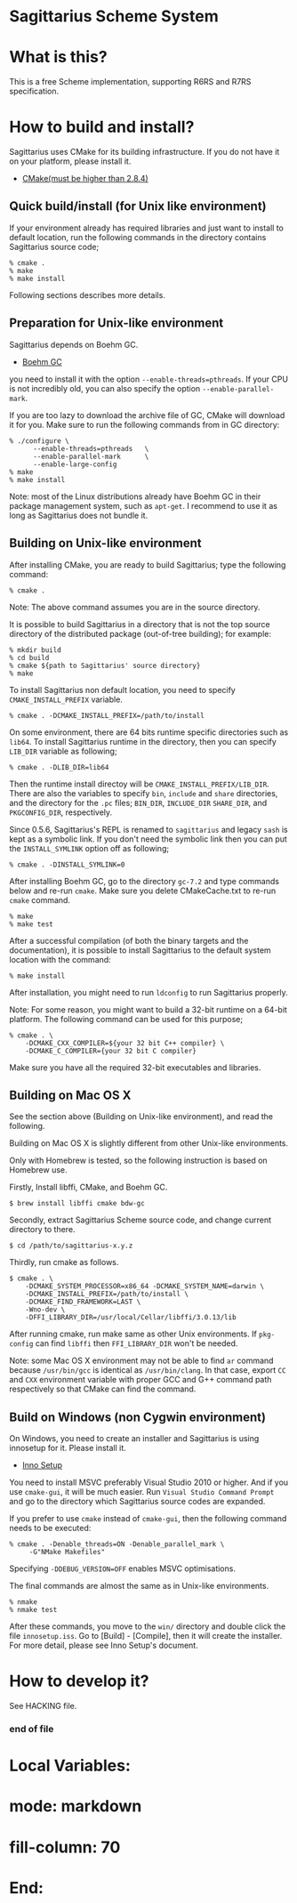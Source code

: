 # Sagittarius Scheme System

# What is this?

This  is  a  free  Scheme implementation,  supporting  R6RS  and  R7RS
specification.

# How to build and install?

Sagittarius uses CMake for its building infrastructure.  If you do not
have it on your platform, please install it.

 - [CMake(must be higher than 2.8.4)](http://www.cmake.org/)

## Quick build/install (for Unix like environment)

If your  environment already has  required libraries and just  want to
install  to  default  location,  run the  following  commands  in  the
directory contains Sagittarius source code;

    % cmake .
    % make
    % make install

Following sections describes more details.

## Preparation for Unix-like environment

Sagittarius depends on Boehm GC.

 - [Boehm GC](http://www.hpl.hp.com/personal/Hans_Boehm/gc/)

you need  to install  it with the  option `--enable-threads=pthreads`.
If your  CPU is not  incredibly old, you  can also specify  the option
`--enable-parallel-mark`.

If you  are too lazy  to download the archive  file of GC,  CMake will
download it for you.  Make sure  to run the following commands from in
GC directory:

    % ./configure \
          --enable-threads=pthreads   \
          --enable-parallel-mark      \
          --enable-large-config
    % make
    % make install

Note: most of  the Linux distributions already have Boehm  GC in their
package management system,  such as `apt-get`.  I recommend  to use it
as long as Sagittarius does not bundle it.

## Building on Unix-like environment

After installing CMake,  you are ready to build  Sagittarius; type the
following command:

    % cmake .

Note: The above command assumes you are in the source directory.

It is possible to build Sagittarius in a directory that is not the top
source directory  of the  distributed package  (out-of-tree building);
for example:

    % mkdir build
    % cd build
    % cmake ${path to Sagittarius' source directory}
    % make

To  install Sagittarius  non  default location,  you  need to  specify
`CMAKE_INSTALL_PREFIX` variable.

    % cmake . -DCMAKE_INSTALL_PREFIX=/path/to/install

On some  environment, there are  64 bits runtime  specific directories
such as `lib64`. To install Sagittarius runtime in the directory, then
you can specify `LIB_DIR` variable as following;

    % cmake . -DLIB_DIR=lib64

Then      the      runtime      install     directoy      will      be
`CMAKE_INSTALL_PREFIX/LIB_DIR`.   There  are  also  the  variables  to
specify `bin`,  `include` and  `share` directories, and  the directory
for  the  `.pc`  files;   `BIN_DIR`,  `INCLUDE_DIR`  `SHARE_DIR`,  and
`PKGCONFIG_DIR`, respectively.

Since 0.5.6, Sagittarius's REPL is renamed to `sagittarius` and legacy
`sash` is kept as a symbolic link. If you don't need the symbolic link
then you can put the `INSTALL_SYMLINK` option off as following;

    % cmake . -DINSTALL_SYMLINK=0

After  installing Boehm  GC, go  to  the directory  `gc-7.2` and  type
commands   below   and  re-run   `cmake`.    Make   sure  you   delete
CMakeCache.txt to re-run `cmake` command.

    % make
    % make test

After a  successful compilation  (of both the  binary targets  and the
documentation), it is  possible to install Sagittarius  to the default
system location with the command:

    % make install

After  installation,  you   might  need  to  run   `ldconfig`  to  run
Sagittarius properly.

Note: For some reason,  you might want to build a  32-bit runtime on a
64-bit platform.  The following command can be used for this purpose;

    % cmake . \
        -DCMAKE_CXX_COMPILER=${your 32 bit C++ compiler} \
        -DCMAKE_C_COMPILER={your 32 bit C compiler}

Make sure you have all the required 32-bit executables and libraries.

## Building on Mac OS X

See the  section above (Building  on Unix-like environment),  and read
the following.

Building  on Mac  OS  X  is slightly  different  from other  Unix-like
environments.

Only with Homebrew is tested, so the following instruction is based on
Homebrew use.

Firstly, Install libffi, CMake, and Boehm GC.

    $ brew install libffi cmake bdw-gc

Secondly, extract  Sagittarius Scheme source code,  and change current
directory to there.

    $ cd /path/to/sagittarius-x.y.z

Thirdly, run cmake as follows.

    $ cmake . \
        -DCMAKE_SYSTEM_PROCESSOR=x86_64 -DCMAKE_SYSTEM_NAME=darwin \
        -DCMAKE_INSTALL_PREFIX=/path/to/install \
        -DCMAKE_FIND_FRAMEWORK=LAST \
        -Wno-dev \
        -DFFI_LIBRARY_DIR=/usr/local/Cellar/libffi/3.0.13/lib

After  running cmake,  run make  same as  other Unix  environments. If
`pkg-config` can find `libffi` then `FFI_LIBRARY_DIR` won't be needed.

Note: some Mac OS  X environment may not be able  to find `ar` command
because `/usr/bin/gcc` is identical as `/usr/bin/clang`. In that case,
export `CC`  and `CXX`  environment variable with  proper GCC  and G++
command path respectively so that CMake can find the command.

## Build on Windows (non Cygwin environment)

On Windows, you  need to create an installer and  Sagittarius is using
innosetup for it.  Please install it.

 - [Inno Setup](http://www.jrsoftware.org/)

You need to install MSVC preferably Visual Studio 2010 or higher.  And
if you  use `cmake-gui`, it will  be much easier.  Run  `Visual Studio
Command Prompt` and go to the directory which Sagittarius source codes
are expanded.

If  you  prefer  to  use  `cmake` instead  of  `cmake-gui`,  then  the
following command needs to be executed:

    % cmake . -Denable_threads=ON -Denable_parallel_mark \
         -G"NMake Makefiles"

Specifying `-DDEBUG_VERSION=OFF` enables MSVC optimisations.

The final commands are almost the same as in Unix-like environments.

    % nmake
    % nmake test

After  these commands,  you move  to the  `win/` directory  and double
click the  file `innosetup.iss`.  Go  to [Build] - [Compile],  then it
will create the  installer.  For more detail, please  see Inno Setup's
document.

# How to develop it?

See HACKING file.

### end of file
# Local Variables:
# mode: markdown
# fill-column: 70
# End:
